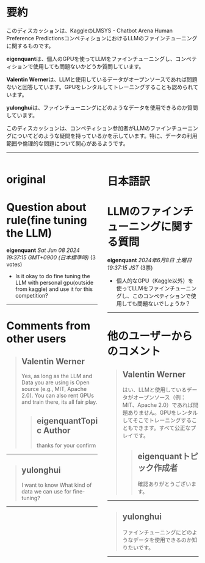 # 要約 
このディスカッションは、KaggleのLMSYS - Chatbot Arena Human Preference PredictionsコンペティションにおけるLLMのファインチューニングに関するものです。

**eigenquant**は、個人のGPUを使ってLLMをファインチューニングし、コンペティションで使用しても問題ないかどうか質問しています。

**Valentin Werner**は、LLMと使用しているデータがオープンソースであれば問題ないと回答しています。GPUをレンタルしてトレーニングすることも認められています。

**yulonghui**は、ファインチューニングにどのようなデータを使用できるのか質問しています。

このディスカッションは、コンペティション参加者がLLMのファインチューニングについてどのような疑問を持っているかを示しています。特に、データの利用範囲や倫理的な問題について関心があるようです。


---


<style>
.column-left{
  float: left;
  width: 47.5%;
  text-align: left;
}
.column-right{
  float: right;
  width: 47.5%;
  text-align: left;
}
.column-one{
  float: left;
  width: 100%;
  text-align: left;
}
</style>


<div class="column-left">

# original

# Question about rule(fine tuning the LLM)

**eigenquant** *Sat Jun 08 2024 19:37:15 GMT+0900 (日本標準時)* (3 votes)


- Is it okay to do fine tuning the LLM with personal gpu(outside from kaggle) and use it for this competition?



---

 # Comments from other users

> ## Valentin Werner
> 
> Yes, as long as the LLM and Data you are using is Open source (e.g., MIT, Apache 2.0). You can also rent GPUs and train there, its all fair play.
> 
> 
> 
> > ## eigenquantTopic Author
> > 
> > thanks for your confirm
> > 
> > 
> > 


---

> ## yulonghui
> 
> I want to know What kind of data we can use for fine-tuning?
> 
> 
> 


---



</div>
<div class="column-right">

# 日本語訳

# LLMのファインチューニングに関する質問

**eigenquant** *2024年6月8日 土曜日 19:37:15 JST* (3票)
- 個人的なGPU（Kaggle以外）を使ってLLMをファインチューニングし、このコンペティションで使用しても問題ないでしょうか？
---
# 他のユーザーからのコメント
> ## Valentin Werner
> 
> はい、LLMと使用しているデータがオープンソース（例：MIT、Apache 2.0）であれば問題ありません。GPUをレンタルしてそこでトレーニングすることもできます。すべて公正なプレイです。
> 
> 
> 
> > ## eigenquantトピック作成者
> > 
> > 確認ありがとうございます。
> > 
> > 
> > 
---
> ## yulonghui
> 
> ファインチューニングにどのようなデータを使用できるのか知りたいです。
> 
> 
> 
--- 



</div>